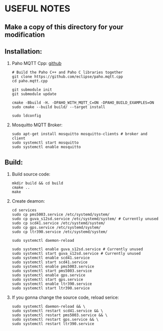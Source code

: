 # USEFUL NOTES

## Make a copy of this directory for your modification

## Installation:
1. Paho MQTT Cpp: [github](https://github.com/eclipse/paho.mqtt.cpp)
    ```
    # Build the Paho C++ and Paho C libraries together
    git clone https://github.com/eclipse/paho.mqtt.cpp
    cd paho.mqtt.cpp

    git submodule init
    git submodule update

    cmake -Bbuild -H. -DPAHO_WITH_MQTT_C=ON -DPAHO_BUILD_EXAMPLES=ON
    sudo cmake --build build/ --target install

    sudo ldconfig
    ```

2. Mosquitto MQTT Broker:
    ```
    sudo apt-get install mosquitto mosquitto-clients # broker and client
    sudo systemctl start mosquitto
    sudo systemctl enable mosquitto
    ```

## Build:

1. Build source code:
    ```
    mkdir build && cd build
    cmake ..
    make
    ```

2. Create deamon:
    ```
    cd services
    sudo cp pms5003.service /etc/systemd/system/
    sudo cp guva_s12sd.service /etc/systemd/system/ # Currently unused
    sudo cp scd41.service /etc/systemd/system/
    sudo cp gps.service /etc/systemd/system/
    sudo cp ltr390.service /etc/systemd/system/

    sudo systemctl daemon-reload
    
    sudo systemctl enable guva_s12sd.service # Currently unused
    sudo systemctl start guva_s12sd.service # Currently unused
    sudo systemctl enable scd41.service 
    sudo systemctl start scd41.service
    sudo systemctl enable pms5003.service
    sudo systemctl start pms5003.service
    sudo systemctl enable gps.service
    sudo systemctl start gps.service
    sudo systemctl enable ltr390.service
    sudo systemctl start ltr390.service   
    ```

3. If you gonna change the source code, reload serice:
    ```
    sudo systemctl daemon-reload && \
    sudo systemctl restart scd41.service && \
    sudo systemctl restart pms5003.service && \
    sudo systemctl restart gps.service && \
    sudo systemctl restart ltr390.service
    ```